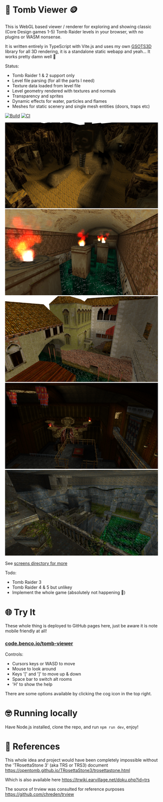 # 🗿 Tomb Viewer 🪙

This is WebGL based viewer / renderer for exploring and showing classic (Core Design games 1-5) Tomb Raider levels in your browser, with no plugins or WASM nonsense.

It is written entirely in TypeScript with Vite.js and uses my own [GSOTS3D](https://github.com/benc-uk/gsots3d) library for all 3D rendering, it is a standalone static webapp and yeah... It works pretty damn well 🥰

Status:

- Tomb Raider 1 & 2 support only
- Level file parsing (for all the parts I need)
- Texture data loaded from level file
- Level geometry rendered with textures and normals
- Transparency and sprites
- Dynamic effects for water, particles and flames
- Meshes for static scenery and single mesh entities (doors, traps etc)

[![Build](https://github.com/benc-uk/tomb-viewer/actions/workflows/static-build.yml/badge.svg)](https://github.com/benc-uk/tomb-viewer/actions/workflows/static.yml) [![CI](https://github.com/benc-uk/tomb-viewer/actions/workflows/ci.yaml/badge.svg)](https://github.com/benc-uk/tomb-viewer/actions/workflows/ci.yaml)

![](./screens/sphinx.png)
![](./screens/midas.png)
![](./screens/hideout.png)
![](./screens/monestry.png)
![](./screens/cistern.png)

See [screens directory for more](./screens/)

Todo:

- Tomb Raider 3
- Tomb Raider 4 & 5 but unlikey
- Implement the whole game (absolutely not happening 🫠)

# 🌐 Try It

These whole thing is deployed to GitHub pages here, just be aware it is note mobile friendly at all!

### [code.benco.io/tomb-viewer](http://code.benco.io/tomb-viewer/)

Controls:

- Cursors keys or WASD to move
- Mouse to look around
- Keys '[' and ']' to move up & down
- Space bar to switch alt rooms
- 'H' to show the help

There are some options available by clicking the cog icon in the top right.

# 🤓 Running locally

Have Node.js installed, clone the repo, and run `npm run dev`, enjoy!

# 📜 References

This whole idea and project would have been completely impossible without the 'TRosettaStone 3' (aka TRS or TRS3) document
https://opentomb.github.io/TRosettaStone3/trosettastone.html

Which is also available here
https://trwiki.earvillage.net/doku.php?id=trs

The source of trview was consulted for reference purposes https://github.com/chreden/trview
